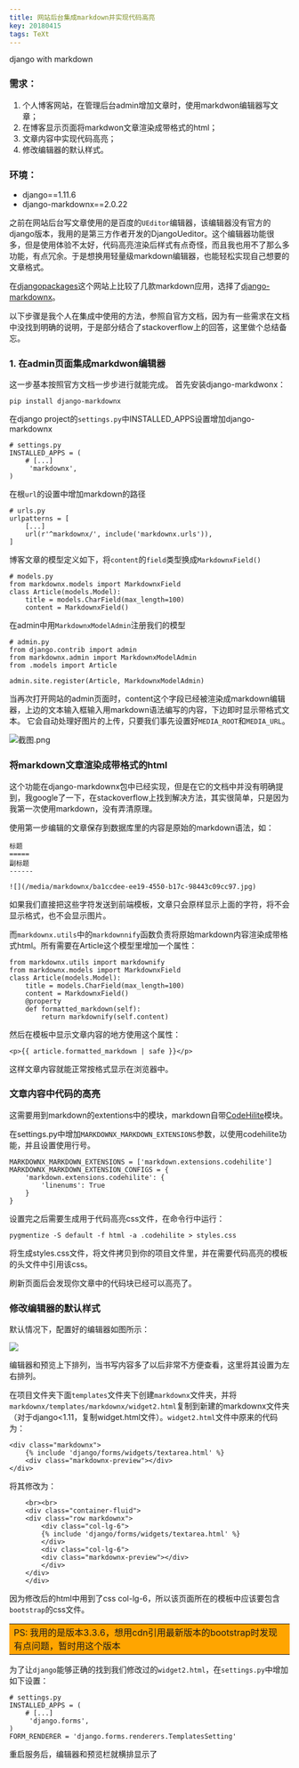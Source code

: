 ```yaml
---
title: 网站后台集成markdown并实现代码高亮
key: 20180415
tags: TeXt
---
```


django with markdown
<!--more-->

### 需求：

1.  个人博客网站，在管理后台admin增加文章时，使用markdwon编辑器写文章；
2.  在博客显示页面将markdwon文章渲染成带格式的html；
3. 文章内容中实现代码高亮；
4. 修改编辑器的默认样式。

### 环境：

+ django==1.11.6
+ django-markdownx==2.0.22

之前在网站后台写文章使用的是百度的`UEditor`编辑器，该编辑器没有官方的django版本，我用的是第三方作者开发的DjangoUeditor。这个编辑器功能很多，但是使用体验不太好，代码高亮渲染后样式有点奇怪，而且我也用不了那么多功能，有点冗余。于是想换用轻量级markdown编辑器，也能轻松实现自己想要的文章格式。

在<a href="https://djangopackages.org/grids/g/markdown/" target="_blank">djangopackages</a>这个网站上比较了几款markdown应用，选择了<a href="https://github.com/neutronX/django-markdownx" target="_blank">django-markdownx</a>。

以下步骤是我个人在集成中使用的方法，参照自官方文档，因为有一些需求在文档中没找到明确的说明，于是部分结合了stackoverflow上的回答，这里做个总结备忘。

### 1. 在admin页面集成markdwon编辑器

这一步基本按照官方文档一步步进行就能完成。
首先安装django-markdwonx：

	pip install django-markdownx

在django project的`settings.py`中INSTALLED_APPS设置增加django-markdownx

	# settings.py
	INSTALLED_APPS = (
	    # [...]
	     'markdownx',
	)

在根`url`的设置中增加markdown的路径

	# urls.py
	urlpatterns = [
	    [...]
	    url(r'^markdownx/', include('markdownx.urls')),
	]

博客文章的模型定义如下，将`content`的`field`类型换成`MarkdownxField()`

	# models.py
	from markdownx.models import MarkdownxField
	class Article(models.Model):
	    title = models.CharField(max_length=100)
	    content = MarkdownxField()

在admin中用`MarkdownxModelAdmin`注册我们的模型

	# admin.py
	from django.contrib import admin
	from markdownx.admin import MarkdownxModelAdmin
	from .models import Article

	admin.site.register(Article, MarkdownxModelAdmin)

当再次打开网站的admin页面时，content这个字段已经被渲染成markdown编辑器，上边的文本输入框输入用markdown语法编写的内容，下边即时显示带格式文本。
它会自动处理好图片的上传，只要我们事先设置好`MEDIA_ROOT`和`MEDIA_URL`。

![截图.png](https://note.youdao.com/yws/res/12842/WEBRESOURCEadc315dd842815d2284ce9d906badf8c)

### 将markdown文章渲染成带格式的html

这个功能在django-markdownx包中已经实现，但是在它的文档中并没有明确提到，我google了一下，在stackoverflow上找到解决方法，其实很简单，只是因为我第一次使用markdown，没有弄清原理。

使用第一步编辑的文章保存到数据库里的内容是原始的markdown语法，如：

	标题
	=====
	副标题
	------

	![](/media/markdownx/ba1ccdee-ee19-4550-b17c-98443c09cc97.jpg)

如果我们直接把这些字符发送到前端模板，文章只会原样显示上面的字符，将不会显示格式，也不会显示图片。

而`markdownx.utils`中的`markdownnify`函数负责将原始markdown内容渲染成带格式html。所有需要在Article这个模型里增加一个属性：

	from markdownx.utils import markdownify
	from markdownx.models import MarkdownxField
	class Article(models.Model):
	    title = models.CharField(max_length=100)
	    content = MarkdownxField()
	    @property
	    def formatted_markdown(self):
	        return markdownify(self.content)

然后在模板中显示文章内容的地方使用这个属性：

	<p>{{ article.formatted_markdown | safe }}</p>

这样文章内容就能正常按格式显示在浏览器中。

### 文章内容中代码的高亮

这需要用到markdown的extentions中的模块，markdown自带<a href="https://python-markdown.github.io/extensions/code_hilite/" target="_blank">CodeHilite</a>模块。

在settings.py中增加`MARKDOWNX_MARKDOWN_EXTENSIONS`参数，以使用codehilite功能，并且设置使用行号。

	MARKDOWNX_MARKDOWN_EXTENSIONS = ['markdown.extensions.codehilite']
	MARKDOWNX_MARKDOWN_EXTENSION_CONFIGS = {
	    'markdown.extensions.codehilite': {
	        'linenums': True
	    }
	}

设置完之后需要生成用于代码高亮css文件，在命令行中运行：

	pygmentize -S default -f html -a .codehilite > styles.css

将生成styles.css文件，将文件拷贝到你的项目文件里，并在需要代码高亮的模板的头文件中引用该css。

刷新页面后会发现你文章中的代码块已经可以高亮了。

### 修改编辑器的默认样式

默认情况下，配置好的编辑器如图所示：

![](/media/markdownx/9ca74022-28a4-4c5c-916c-588aecd7c986.png)

编辑器和预览上下排列，当书写内容多了以后非常不方便查看，这里将其设置为左右排列。

在项目文件夹下面`templates`文件夹下创建`markdownx`文件夹，并将`markdownx/templates/markdownx/widget2.html`复制到新建的markdownx文件夹（对于django<1.11，复制widget.html文件）。`widget2.html`文件中原来的代码为：

	<div class="markdownx">
	    {% include 'django/forms/widgets/textarea.html' %}
	    <div class="markdownx-preview"></div>
	</div>

将其修改为：


```
	<br><br>
	<div class="container-fluid">
	<div class="row markdownx">
	    <div class="col-lg-6">
	    {% include 'django/forms/widgets/textarea.html' %}
	    </div>
	    <div class="col-lg-6">
	    <div class="markdownx-preview"></div>
	    </div>
	</div>
	</div>
```

因为修改后的html中用到了css col-lg-6，所以该页面所在的模板中应该要包含`bootstrap`的css文件。
<table><tr><td bgcolor=orange>PS: 我用的是版本3.3.6，想用cdn引用最新版本的bootstrap时发现有点问题，暂时用这个版本</td></tr></table>

为了让`django`能够正确的找到我们修改过的`widget2.html`，在`settings.py`中增加如下设置：

	# settings.py
	INSTALLED_APPS = (
	    # [...]
	     'django.forms',
	)
	FORM_RENDERER = 'django.forms.renderers.TemplatesSetting'

重启服务后，编辑器和预览栏就横排显示了
